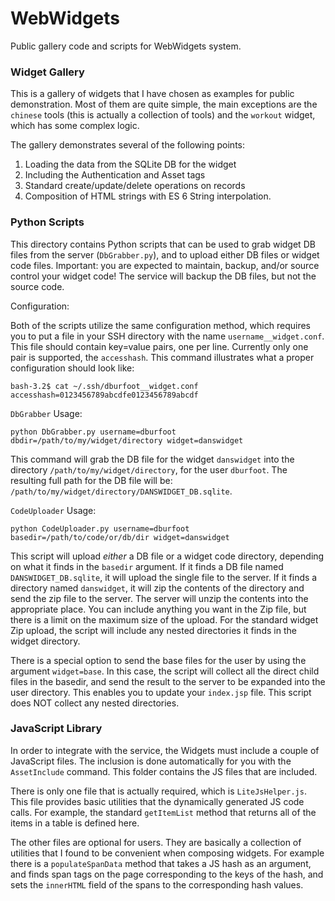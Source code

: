 # WebWidgets

Public gallery code and scripts for WebWidgets system. 

### Widget Gallery

This is a gallery of widgets that I have chosen as examples for public demonstration.
Most of them are quite simple, the main exceptions are the `chinese` tools 
	(this is actually a collection of tools) 
	and the `workout` widget, which has some complex logic.
	

The gallery demonstrates several of the following points:

1. Loading the data from the SQLite DB for the widget
1. Including the Authentication and Asset tags
1. Standard create/update/delete operations on records
1. Composition of HTML strings with ES 6 String interpolation.


### Python Scripts

This directory contains Python scripts that can be used to grab widget DB files from the server (`DbGrabber.py`),
	and to upload either DB files or widget code files.
Important: you are expected to maintain, backup, and/or source control your widget code!
The service will backup the DB files, but not the source code. 

Configuration: 

Both of the scripts utilize the same configuration method,
	which requires you to put a file in your SSH directory
	with the name `username__widget.conf`.
This file should contain key=value pairs, one per line.
Currently only one pair is supported, the `accesshash`.
This command illustrates what a proper configuration should look like:

```
bash-3.2$ cat ~/.ssh/dburfoot__widget.conf 
accesshash=0123456789abcdfe0123456789abcdf
```


`DbGrabber` Usage:

```
python DbGrabber.py username=dburfoot dbdir=/path/to/my/widget/directory widget=danswidget
```

This command will grab the DB file for the widget `danswidget` into the directory `/path/to/my/widget/directory`,
	for the user `dburfoot`.
The resulting full path for the DB file will be: 
	`/path/to/my/widget/directory/DANSWIDGET_DB.sqlite`.


`CodeUploader` Usage:


```
python CodeUploader.py username=dburfoot basedir=/path/to/code/or/db/dir widget=danswidget
```

This script will upload *either* a DB file or a widget code directory, 
	depending on what it finds in the `basedir` argument.
If it finds a DB file named `DANSWIDGET_DB.sqlite`, 
	it will upload the single file to the server.
If it finds a directory named `danswidget`, it will zip the contents 
	of the directory and send the zip file to the server.
The server will unzip the contents into the appropriate place.
You can include anything you want in the Zip file, 
	but there is a limit on the maximum size of the upload.
For the standard widget Zip upload,
	the script will include any nested directories it finds in the widget directory.
	
There is a special option to send the base files for the user
	by using the argument `widget=base`.
In this case, the script will collect all the direct child files in the basedir,
	and send the result to the server to be expanded into the user directory.
This enables you to update your `index.jsp` file.
This script does NOT collect any nested directories.


### JavaScript Library

In order to integrate with the service, the Widgets must include a couple of JavaScript files.
The inclusion is done automatically for you with the `AssetInclude` command. 
This folder contains the JS files that are included.

There is only one file that is actually required, which is `LiteJsHelper.js`.
This file provides basic utilities that the dynamically generated JS code calls.
For example, the standard `getItemList` method that returns all of the items in a table
	is defined here. 
	
The other files are optional for users. 
They are basically a collection of utilities that I found to be convenient 
	when composing widgets.
For example there is a `populateSpanData` method that takes a JS hash as an argument,
	and finds span tags on the page corresponding to the keys of the hash,
	and sets the `innerHTML` field of the spans to the corresponding hash values.
